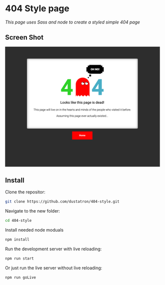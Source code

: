 # 404 Style page

_This page uses Sass and node to create a styled simple 404 page_

## Screen Shot

![screen shot](/img/screen-shot.png)

## Install

Clone the repositor:

```sh
git clone https://github.com/dustatron/404-style.git
```

Navigate to the new folder:

```sh
cd 404-style
```

Install needed node moduals

```sh
npm install
```

Run the development server with live reloading:

```sh
npm run start
```

Or just run the live server without live reloading:

```
npm run goLive
```

